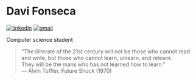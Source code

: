 # Davi Fonseca

[![linkedin](https://img.shields.io/badge/-Davi_Fonseca-blue?style=flat-square&logo=Linkedin&logoColor=white/)](https://www.linkedin.com/in/davibrandao18)            [![gmail](https://img.shields.io/badge/-contact_me-c14438?style=flat-square&logo=Gmail&logoColor=white)](mailto:davi.brandao.fonseca@gmail.com)

Computer science student

> "The illiterate of the 21st century will not be those who cannot read and write, but those who cannot learn, unlearn, and relearn.<br>They will be the mans who has not learned how to learn."
<br>― Alvin Toffler, Future Shock (1970)
